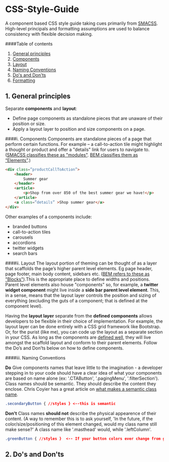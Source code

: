 # CSS-Style-Guide
A component based CSS style guide taking cues primarily from [SMACSS](https://smacss.com/). High-level principals and formatting assumptions are used to balance consistency with flexible decision making. 

####Table of contents
1. [General principles](#general-principles)
  1. [Components](#Components)
  2. [Layout](#Layout)
  3. [Naming Conventions](#Naming)
2. [Do's and Don'ts](#doDont)
3. [Formatting](#Format)


<a name="general-principles"></a>
## 1. General principles
Separate **components** and **layout**: 
* Define page components as standalone pieces that are unaware of their position or size. 
* Apply a layout layer to position and size components on a page.

<a name="Components"></a>
####i. Components
Components are standalone pieces of a page that perform certain functions. For example – a call-to-action tile might highlight a thought or product and offer a "details" link for users to navigate to. ([SMACSS classifies these as "modules"](https://smacss.com/book/type-module). [BEM classifies them as “Elements”](https://en.bem.info/methodology/key-concepts/#element).) 

```html
<div class=”productCallToAction”>
	<header>
		Summer gear
	</header>
	<article>
		<p>Shop from over 850 of the best summer gear we have!</p>
	</article>
	<a class=”details” >Shop summer gear</a> 
</div>
```

Other examples of a components include:
* branded buttons
* call-to-action tiles 
* carousels 
* accordions 
* twitter widgets 
* search bars

<a name="Layout"></a>
####ii. Layout 
The layout portion of theming can be thought of as a layer that scaffolds the page’s higher parent level elements. Eg page header, page footer, main body content, sidebars etc.  ([BEM refers to these as "Blocks"](https://en.bem.info/methodology/key-concepts/#block)).This is the appropriate place to define widths and positions.  Parent level elements also house "components" so, for example, a **twitter widget component** might live inside a **side bar parent level element**. This, in a sense, means that the layout layer controls the position and sizing of everything (excluding the guts of a component; that is defined at the component level).

Having the **layout layer** separate from the **defined components** allows developers to be flexible in their choice of implementation. For example, the layout layer can be done entirely with a CSS grid framework like Bootstrap. Or, for the purist (like me), you can code up the layout as a separate section in your CSS.  As long as the components are [defined well](#doDont), they will live amongst the scaffold layout and conform to their parent elements. Follow the Do’s and Don’ts below on how to define components. 

<a name="Naming"></a>
####iii. Naming Conventions 

**Do**
Give components names that leave little to the imagination - a developer stepping in to your code should have a clear idea of what your components are based on name alone (ex: '.CTAButton', '.pagingMenu', '.filterSection'). Class names should be semantic. They should describe the content they enclose. Chris Coyier has a great article on [what makes a semantic class name](https://css-tricks.com/semantic-class-names/). 

```css
.secondaryButton { //styles } <--this is semantic
```

**Don't**
Class names **should not** describe the physical appearence of their content. (A way to remember this is to ask yourself, 'In the future, if the color/size/positioning of this element changed, would my class name still make sense?' A class name like '.masthead' would, while '.leftColumn'. 

```css
.greenButton { //styles }  <-- If your button colors ever change from green to red, this name won't make sense
```

<a name="doDont"></a>
## 2. Do's and Don'ts



